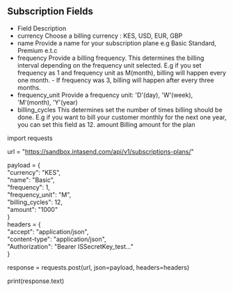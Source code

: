 ## Subscription Fields
- Field	Description
- currency	Choose a billing currency : KES, USD, EUR, GBP
- name	Provide a name for your subscription plane e.g Basic Standard, Premium e.t.c
- frequency	Provide a billing frequency. This determines the billing interval depending on the frequency unit selected. E.g if you set frequency as 1 and frequency unit as M(month), billing will happen every one month. - If frequency was 3, billing will happen after every three months.
- frequency_unit	Provide a frequency unit: 'D'(day), 'W'(week), 'M'(month), 'Y'(year)
- billing_cycles	This determines set the number of times billing should be done. E.g if you want to bill your customer monthly for the next one year, you can set this field as 12.
amount	Billing amount for the plan

import requests

url = "https://sandbox.intasend.com/api/v1/subscriptions-plans/"

payload = {  
    "currency": "KES",  
    "name": "Basic",  
    "frequency": 1,  
    "frequency_unit": "M",  
    "billing_cycles": 12,  
    "amount": "1000"  
}  
headers = {  
    "accept": "application/json",  
    "content-type": "application/json",  
    "Authorization": "Bearer ISSecretKey_test..."  
}

response = requests.post(url, json=payload, headers=headers)

print(response.text)